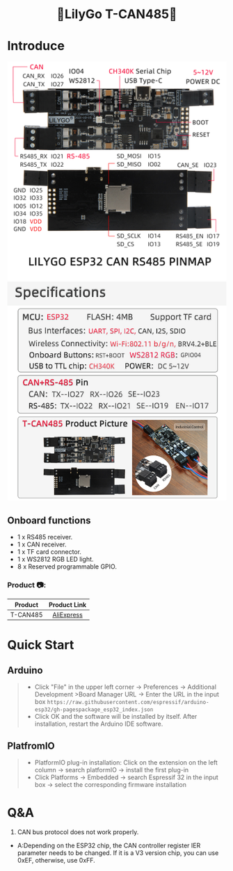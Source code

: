 <h1 align = "center">🌟LilyGo T-CAN485🌟</h1>

# Introduce
![](img/T-CAN485-PINMAP-EN.jpg)
![](img/T-CAN485-DETAIL-EN.jpg)

## Onboard functions
- 1 x RS485 receiver.
- 1 x CAN receiver.
- 1 x TF card connector.
- 1 x WS2812 RGB LED light.
- 8 x Reserved programmable GPIO.

<h3 align = "left">Product 📷:</h3>

|  Product |  Product Link |
| :--------: | :---------: |
| T-CAN485 |  [AliExpress]()   |


# Quick Start
## Arduino 
>- Click "File" in the upper left corner -> Preferences -> Additional Development >Board Manager URL -> Enter the URL in the input box
> `https://raw.githubusercontent.com/espressif/arduino-esp32/gh-pagespackage_esp32_index.json`
>-  Click OK and the software will be installed by itself. After installation, restart the Arduino IDE software.

## PlatfromIO
> - PlatformIO plug-in installation: Click on the extension on the left column -> search platformIO -> install the first plug-in
> - Click Platforms -> Embedded -> search Espressif 32 in the input box -> select the corresponding firmware installation


# Q&A
1. CAN bus protocol does not work properly.

- A:Depending on the ESP32 chip, the CAN controller register IER parameter needs to be changed. If it is a V3 version chip, you can use 0xEF, otherwise, use 0xFF.